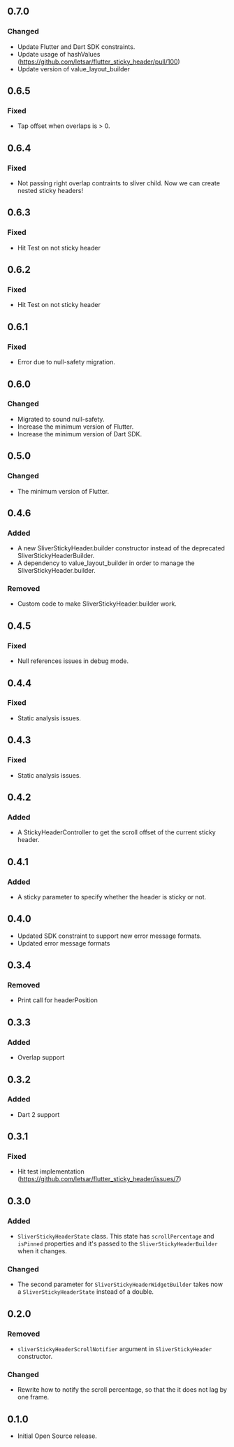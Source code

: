 ## 0.7.0
### Changed
* Update Flutter and Dart SDK constraints.
* Update usage of hashValues (https://github.com/letsar/flutter_sticky_header/pull/100)
* Update version of value_layout_builder

## 0.6.5
### Fixed
* Tap offset when overlaps is > 0.

## 0.6.4
### Fixed
* Not passing right overlap contraints to sliver child. Now we can create nested sticky headers!

## 0.6.3
### Fixed
* Hit Test on not sticky header

## 0.6.2
### Fixed
* Hit Test on not sticky header

## 0.6.1
### Fixed
* Error due to null-safety migration.

## 0.6.0
### Changed
* Migrated to sound null-safety.
* Increase the minimum version of Flutter.
* Increase the minimum version of Dart SDK.

## 0.5.0
### Changed
* The minimum version of Flutter.

## 0.4.6
### Added
* A new SliverStickyHeader.builder constructor instead of the deprecated SliverStickyHeaderBuilder.
* A dependency to value_layout_builder in order to manage the SliverStickyHeader.builder.

### Removed
* Custom code to make SliverStickyHeader.builder work.

## 0.4.5
### Fixed
* Null references issues in debug mode.

## 0.4.4
### Fixed
* Static analysis issues.

## 0.4.3
### Fixed
* Static analysis issues.

## 0.4.2
### Added
* A StickyHeaderController to get the scroll offset of the current sticky header.

## 0.4.1
### Added
* A sticky parameter to specify whether the header is sticky or not.

## 0.4.0

* Updated SDK constraint to support new error message formats. 
* Updated error message formats

## 0.3.4
### Removed
* Print call for headerPosition

## 0.3.3
### Added
* Overlap support

## 0.3.2
### Added
* Dart 2 support

## 0.3.1
### Fixed
* Hit test implementation (https://github.com/letsar/flutter_sticky_header/issues/7)

## 0.3.0
### Added
* `SliverStickyHeaderState` class. This state has `scrollPercentage` and `isPinned` properties and it's passed to the `SliverStickyHeaderBuilder` when it changes.

### Changed
* The second parameter for `SliverStickyHeaderWidgetBuilder` takes now a `SliverStickyHeaderState` instead of a double.

## 0.2.0
### Removed
* `sliverStickyHeaderScrollNotifier` argument in `SliverStickyHeader` constructor.

### Changed
* Rewrite how to notify the scroll percentage, so that the it does not lag by one frame.

## 0.1.0
* Initial Open Source release.
